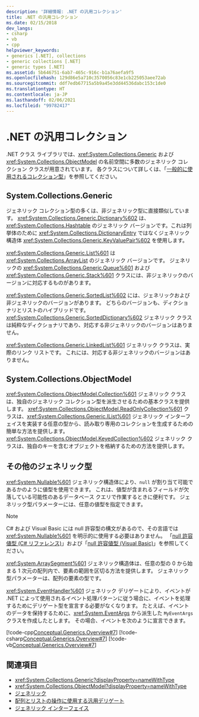 ```yaml
---
description: '詳細情報: .NET の汎用コレクション'
title: .NET の汎用コレクション
ms.date: 02/15/2018
dev_langs:
- csharp
- vb
- cpp
helpviewer_keywords:
- generics [.NET], collections
- generic collections [.NET]
- generic types [.NET]
ms.assetid: 5b646751-6ab7-465c-916c-b1a76aefa9f5
ms.openlocfilehash: 129d86e5a710c3570056c83e1cb225053aee72ab
ms.sourcegitcommit: ddf7edb67715a5b9a45e3dd44536dabc153c1de0
ms.translationtype: HT
ms.contentlocale: ja-JP
ms.lasthandoff: 02/06/2021
ms.locfileid: "99782417"
---
```

# <a name="generic-collections-in-net"></a>.NET の汎用コレクション

 .NET クラス ライブラリでは、<xref:System.Collections.Generic> および <xref:System.Collections.ObjectModel> の名前空間に多数のジェネリック コレクション クラスが用意されています。 各クラスについて詳しくは、「[一般的に使用されるコレクション型](../collections/commonly-used-collection-types.md)」を参照してください。  
  
## <a name="systemcollectionsgeneric"></a>System.Collections.Generic

 ジェネリック コレクション型の多くは、非ジェネリック型に直接類似しています。 <xref:System.Collections.Generic.Dictionary%602> は、<xref:System.Collections.Hashtable> のジェネリック バージョンです。これは列挙体のために <xref:System.Collections.DictionaryEntry> ではなくジェネリック構造体 <xref:System.Collections.Generic.KeyValuePair%602> を使用します。  
  
 <xref:System.Collections.Generic.List%601> は <xref:System.Collections.ArrayList> のジェネリック バージョンです。 ジェネリックの <xref:System.Collections.Generic.Queue%601> および <xref:System.Collections.Generic.Stack%601> クラスには、非ジェネリックのバージョンに対応するものがあります。  
  
 <xref:System.Collections.Generic.SortedList%602> には、ジェネリックおよび非ジェネリックのバージョンがあります。 どちらのバージョンも、ディクショナリとリストのハイブリッドです。 <xref:System.Collections.Generic.SortedDictionary%602> ジェネリック クラスは純粋なディクショナリであり、対応する非ジェネリックのバージョンはありません。  
  
 <xref:System.Collections.Generic.LinkedList%601> ジェネリック クラスは、実際のリンク リストです。 これには、対応する非ジェネリックのバージョンはありません。  
  
## <a name="systemcollectionsobjectmodel"></a>System.Collections.ObjectModel

 <xref:System.Collections.ObjectModel.Collection%601> ジェネリック クラスは、独自のジェネリック コレクション型を派生させるための基本クラスを提供します。 <xref:System.Collections.ObjectModel.ReadOnlyCollection%601> クラスは、<xref:System.Collections.Generic.IList%601> ジェネリック インターフェイスを実装する任意の型から、読み取り専用のコレクションを生成するための簡単な方法を提供します。 <xref:System.Collections.ObjectModel.KeyedCollection%602> ジェネリック クラスは、独自のキーを含むオブジェクトを格納するための方法を提供します。  
  
## <a name="other-generic-types"></a>その他のジェネリック型

 <xref:System.Nullable%601> ジェネリック構造体により、`null` が割り当て可能であるかのように値型を使用できます。 これは、値型が含まれるフィールドが欠落している可能性のあるデータベース クエリで作業するときに便利です。 ジェネリック型パラメーターには、任意の値型を指定できます。  
  
> [!NOTE]
> C# および Visual Basic には null 許容型の構文があるので、その言語では <xref:System.Nullable%601> を明示的に使用する必要はありません。 「[null 許容値型 (C# リファレンス)](../../csharp/language-reference/builtin-types/nullable-value-types.md)」および「[null 許容値型 (Visual Basic)](../../visual-basic/programming-guide/language-features/data-types/nullable-value-types.md)」を参照してください。
  
 <xref:System.ArraySegment%601> ジェネリック構造体は、任意の型の 0 から始まる 1 次元の配列内で、要素の範囲を区切る方法を提供します。 ジェネリック型パラメーターは、配列の要素の型です。  
  
 <xref:System.EventHandler%601> ジェネリック デリゲートにより、イベントが .NET によって使用されるイベント処理パターンに従う場合に、イベントを処理するためにデリゲート型を宣言する必要がなくなります。 たとえば、イベントのデータを保持するために、<xref:System.EventArgs> から派生した `MyEventArgs` クラスを作成したとします。 その場合、イベントを次のように宣言できます。  
  
 [!code-cpp[Conceptual.Generics.Overview#7](../../../samples/snippets/cpp/VS_Snippets_CLR/conceptual.generics.overview/cpp/source2.cpp#7)]
 [!code-csharp[Conceptual.Generics.Overview#7](../../../samples/snippets/csharp/VS_Snippets_CLR/conceptual.generics.overview/cs/source2.cs#7)]
 [!code-vb[Conceptual.Generics.Overview#7](../../../samples/snippets/visualbasic/VS_Snippets_CLR/conceptual.generics.overview/vb/source2.vb#7)]  
  
## <a name="see-also"></a>関連項目

- <xref:System.Collections.Generic?displayProperty=nameWithType>
- <xref:System.Collections.ObjectModel?displayProperty=nameWithType>
- [ジェネリック](index.md)
- [配列とリストの操作に使用する汎用デリゲート](delegates-for-manipulating-arrays-and-lists.md)
- [ジェネリック インターフェイス](interfaces.md)
